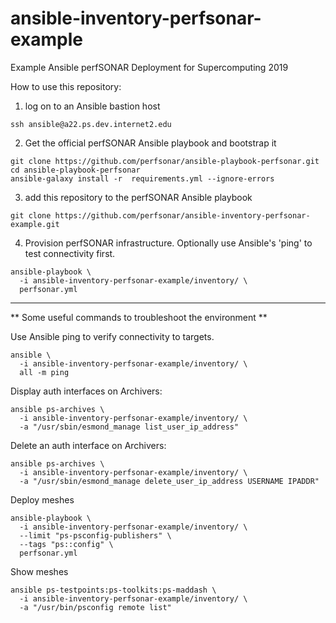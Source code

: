 # ansible-inventory-perfsonar-example
Example Ansible perfSONAR Deployment for Supercomputing 2019

How to use this repository:
1.  log on to an Ansible bastion host

```
ssh ansible@a22.ps.dev.internet2.edu
```

2.  Get the official perfSONAR Ansible playbook and bootstrap it

```
git clone https://github.com/perfsonar/ansible-playbook-perfsonar.git
cd ansible-playbook-perfsonar
ansible-galaxy install -r  requirements.yml --ignore-errors
```

3.  add this repository to the perfSONAR Ansible playbook

```
git clone https://github.com/perfsonar/ansible-inventory-perfsonar-example.git
```

4. Provision perfSONAR infrastructure.  Optionally use Ansible's 'ping' to
   test connectivity first.

```
ansible-playbook \
  -i ansible-inventory-perfsonar-example/inventory/ \
  perfsonar.yml
```

---

** Some useful commands to troubleshoot the environment **

Use Ansible ping to verify connectivity to targets.

```
ansible \
  -i ansible-inventory-perfsonar-example/inventory/ \
  all -m ping
```

Display auth interfaces on Archivers:
```
ansible ps-archives \
  -i ansible-inventory-perfsonar-example/inventory/ \
  -a "/usr/sbin/esmond_manage list_user_ip_address"
```

Delete an auth interface on Archivers:
```
ansible ps-archives \
  -i ansible-inventory-perfsonar-example/inventory/ \
  -a "/usr/sbin/esmond_manage delete_user_ip_address USERNAME IPADDR"
```

Deploy meshes

```
ansible-playbook \
  -i ansible-inventory-perfsonar-example/inventory/ \
  --limit "ps-psconfig-publishers" \
  --tags "ps::config" \
  perfsonar.yml
```

Show meshes
```
ansible ps-testpoints:ps-toolkits:ps-maddash \
  -i ansible-inventory-perfsonar-example/inventory/ \
  -a "/usr/bin/psconfig remote list"
```

